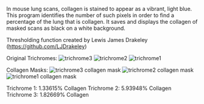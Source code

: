 In mouse lung scans, collagen is stained to appear as a vibrant, light blue. 
This program identifies the number of such pixels in order to find a percentage of the lung that is collagen. 
It saves and displays the collagen of masked scans as black on a white background.

Thresholding function created by Lewis James Drakeley (https://github.com/LJDrakeley)

Original Trichromes:
![trichrome3](https://github.com/user-attachments/assets/b6f9671a-cedf-4336-9100-66a84978957c)
![trichrome2](https://github.com/user-attachments/assets/5f570461-8381-496a-b492-d9ef2065e96a)
![trichrome1](https://github.com/user-attachments/assets/0769fff3-c4f4-49b4-9aba-6e0684cfe689)

Collagen Masks:
![trichrome3 collagen mask](https://github.com/user-attachments/assets/576908c8-b8c0-4932-a58b-6231994db59a)
![trichrome2 collagen mask](https://github.com/user-attachments/assets/5a368eb9-c450-40bc-8751-133ddaf675cb)
![trichrome1 collagen mask](https://github.com/user-attachments/assets/9a62e2a1-6f74-440a-ba4e-083a3ae805d6)

Trichrome 1: 1.33615% Collagen
Trichrome 2: 5.93948% Collagen
Trichrome 3: 1.82669% Collagen
